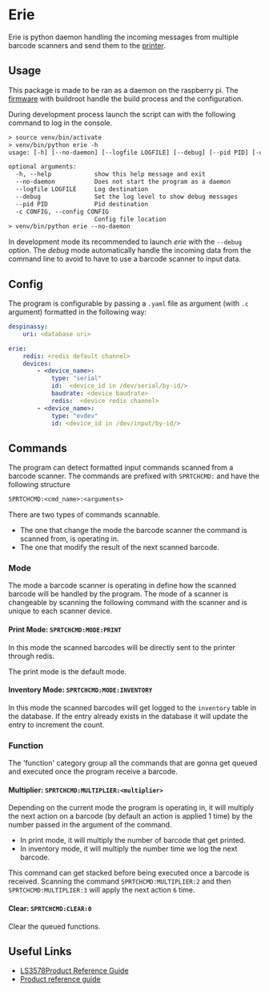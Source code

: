 # Erie

Erie is python daemon handling the incoming messages from multiple barcode
scanners and send them to the [printer](https://github.com/Sprtch/victoria).

## Usage

This package is made to be ran as a daemon on the raspberry pi.
The [firmware](https://github.com/Sprtch/buildroot) with buildroot handle the
build process and the configuration.

During development process launch the script can with the following
command to log in the console.

```txt
> source venv/bin/activate
> venv/bin/python erie -h
usage: [-h] [--no-daemon] [--logfile LOGFILE] [--debug] [--pid PID] [-c CONFIG]

optional arguments:
  -h, --help            show this help message and exit
  --no-daemon           Does not start the program as a daemon
  --logfile LOGFILE     Log destination
  --debug               Set the log level to show debug messages
  --pid PID             Pid destination
  -c CONFIG, --config CONFIG
                        Config file location
> venv/bin/python erie --no-daemon
```

In development mode its recommended to launch _erie_ with the `--debug` option.
The _debug_ mode automatically handle the incoming data from the command line
to avoid to have to use a barcode scanner to input data.

## Config

The program is configurable by passing a `.yaml` file as argument (with `.c`
argument) formatted in the following way:

```yaml
despinassy:
    uri: <database uri>

erie:
    redis: <redis default channel>
    devices:
        - <device_name>:
            type: "serial"
            id:  <device_id in /dev/serial/by-id/>
            baudrate: <device baudrate>
            redis:  <device redis channel>
        - <device_name>:
            type: "evdev"
            id: <device_id in /dev/input/by-id/>
```

## Commands

The program can detect formatted input commands scanned from a barcode scanner.
The commands are prefixed with `SPRTCHCMD:` and have the following
structure

```txt
SPRTCHCMD:<cmd_name>:<arguments>
```

There are two types of commands scannable.

* The one that change the mode the barcode scanner the command is scanned from,
  is operating in.
* The one that modify the result of the next scanned barcode.

### Mode

The mode a barcode scanner is operating in define how the scanned barcode will be
handled by the program.
The mode of a scanner is changeable by scanning the following command with the
scanner and is unique to each scanner device.

#### Print Mode: `SPRTCHCMD:MODE:PRINT`

In this mode the scanned barcodes will be directly sent
to the printer through redis.

The print mode is the default mode.

#### Inventory Mode: `SPRTCHCMD:MODE:INVENTORY`

In this mode the scanned barcodes will get logged to the `inventory` table in
the database.
If the entry already exists in the database it will update the entry to
increment the count.

### Function

The 'function' category group all the commands that are gonna get queued and
executed once the program receive a barcode.

#### Multiplier: `SPRTCHCMD:MULTIPLIER:<multiplier>`

Depending on the current mode the program is operating in, it will multiply
the next action on a barcode (by default an action is applied 1 time) by the
number passed in the argument of the command.

* In print mode, it will multiply the number of barcode that get printed.
* In inventory mode, it will multiply the number time we log the next barcode.

This command can get stacked before being executed once a barcode is received.
Scanning the command `SPRTCHCMD:MULTIPLIER:2` and then `SPRTCHCMD:MULTIPLIER:3`
will apply the next action `6` time.

#### Clear: `SPRTCHCMD:CLEAR:0`

Clear the queued functions.

## Useful Links

* [LS3578Product Reference Guide](https://topresale.ru/download/Zebra_Motorola_LS3578_%D0%A1%D0%BF%D1%80%D0%B0%D0%B2%D0%BE%D1%87%D0%BD%D0%BE%D0%B5_%D1%80%D1%83%D0%BA%D0%BE%D0%B2%D0%BE%D0%B4%D1%81%D1%82%D0%B2%D0%BE.pdf)
* [Product reference guide](https://www.zebra.com/content/dam/zebra_new_ia/en-us/manuals/barcode-scanners/ds3578-prg-en.pdf)
